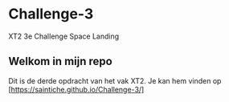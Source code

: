 # Challenge-3
 XT2 3e Challenge Space Landing
##  Welkom in mijn repo
Dit is de derde opdracht van het vak XT2.
Je kan hem vinden op [https://saintiche.github.io/Challenge-3/]